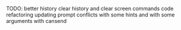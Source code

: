 TODO:
    better history
    clear history and clear screen commands
    code refactoring
    updating prompt conflicts with some hints and with some arguments with cansend
